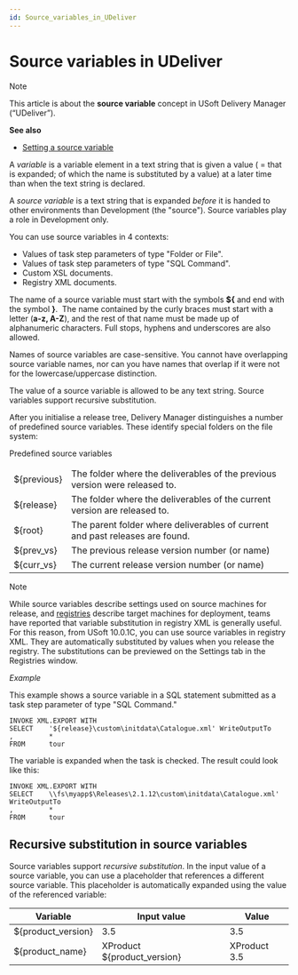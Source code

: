 ```yaml
---
id: Source_variables_in_UDeliver
---
```


# Source variables in UDeliver

> [!NOTE]
> This article is about the **source variable** concept in USoft Delivery Manager (“UDeliver”).

**See also**

- [Setting a source variable](/docs/Continuous_delivery/Delivery_Manager_basic_procedures/Setting_a_source_variable.md)

A *variable* is a variable element in a text string that is given a value ( = that is expanded; of which the name is substituted by a value) at a later time than when the text string is declared.

A *source variable* is a text string that is expanded *before* it is handed to other environments than Development (the "source"). Source variables play a role in Development only.

You can use source variables in 4 contexts:

- Values of task step parameters of type "Folder or File".
- Values of task step parameters of type "SQL Command".
- Custom XSL documents.
- Registry XML documents.

The name of a source variable must start with the symbols **${** and end with the symbol **}**.  The name contained by the curly braces must start with a letter (**a-z, A-Z**), and the rest of that name must be made up of alphanumeric characters. Full stops, hyphens and underscores are also allowed.

Names of source variables are case-sensitive. You cannot have overlapping source variable names, nor can you have names that overlap if it were not for the lowercase/uppercase distinction.

The value of a source variable is allowed to be any text string. Source variables support recursive substitution.

After you initialise a release tree, Delivery Manager distinguishes a number of predefined source variables. These identify special folders on the file system:


<table>
<thead>
<tr>
<thcolspan="2">Predefined source variables</th>
</tr>
</thead>
<tbody>
<tr>
<td>${previous}</td>
<td>The folder where the deliverables of the previous version were released to.</td>
</tr>
<tr>
<td>${release}</td>
<td>The folder where the deliverables of the current version are released to.</td>
</tr>
<tr>
<td>${root}</td>
<td>The parent folder where deliverables of current and past releases are found.</td>
</tr>
<tr>
<td>${prev_vs}</td>
<td>The previous release version number (or name)</td>
</tr>
<tr>
<td>${curr_vs}</td>
<td>The current release version number (or name)</td>
</tr>
</tbody>
</table>

> [!NOTE]
> While source variables describe settings used on source machines for release, and [registries](/docs/Continuous_delivery/USoft_Delivery_Manager_by_concept/Registries_in_UDeliver.md) describe target machines for deployment, teams have reported that variable substitution in registry XML is generally useful. For this reason, from USoft 10.0.1C, you can use source variables in registry XML. They are automatically substituted by values when you release the registry. The substitutions can be previewed on the Settings tab in the Registries window.

*Example*

This example shows a source variable in a SQL statement submitted as a task step parameter of type "SQL Command."

```
INVOKE XML.EXPORT WITH
SELECT    '${release}\custom\initdata\Catalogue.xml' WriteOutputTo
,         *
FROM      tour

```

The variable is expanded when the task is checked. The result could look like this:

```
INVOKE XML.EXPORT WITH
SELECT    \\fs\myapp$\Releases\2.1.12\custom\initdata\Catalogue.xml' WriteOutputTo
,         *
FROM      tour

```

## Recursive substitution in source variables

Source variables support *recursive substitution*. In the input value of a source variable, you can use a placeholder that references a different source variable. This placeholder is automatically expanded using the value of the referenced variable:

|**Variable**|**Input value**|**Value**|
|--------|--------|--------|
|${product_version}|3.5     |3.5     |
|${product_name}|XProduct ${product_version}|XProduct 3.5|